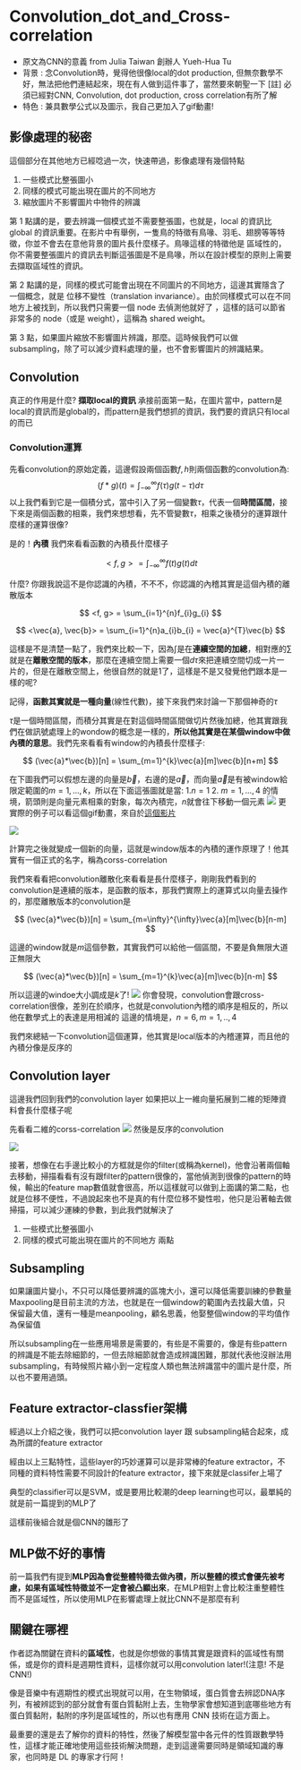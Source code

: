 # Convolution_dot_and_Cross-correlation
* 原文為CNN的意義 from Julia Taiwan 創辦人 Yueh-Hua Tu
* 背景 : 念Convolution時，覺得他很像local的dot production, 但無奈數學不好，無法把他們連結起來，現在有人做到這件事了，當然要來朝聖一下
[註] 必須已經對CNN, Convolution, dot production, cross correlation有所了解
* 特色 : 兼具數學公式以及圖示，我自己更加入了gif動畫!

## 影像處理的秘密
這個部分在其他地方已經唸過一次，快速帶過，影像處理有幾個特點
1. 一些模式比整張圖小
2. 同樣的模式可能出現在圖片的不同地方
3. 縮放圖片不影響圖片中物件的辨識

第 1 點講的是，要去辨識一個模式並不需要整張圖，也就是，local 的資訊比 global 的資訊重要。在影片中有舉例，一隻鳥的特徵有鳥喙、羽毛、翅膀等等特徵，你並不會去在意他背景的圖片長什麼樣子。鳥喙這樣的特徵他是 區域性的，你不需要整張圖片的資訊去判斷這張圖是不是鳥喙，所以在設計模型的原則上需要去擷取區域性的資訊。

第 2 點講的是，同樣的模式可能會出現在不同圖片的不同地方，這邊其實隱含了一個概念，就是 位移不變性（translation invariance）。由於同樣模式可以在不同地方上被找到，所以我們只需要一個 node 去偵測他就好了 ，這樣的話可以節省非常多的 node（或是 weight），這稱為 shared weight。

第 3 點，如果圖片縮放不影響圖片辨識，那麼。這時候我們可以做 subsampling，除了可以減少資料處理的量，也不會影響圖片的辨識結果。

## Convolution
真正的作用是什麼? ****擷取local的資訊****
承接前面第一點，在圖片當中，pattern是local的資訊而是global的，而pattern是我們想抓的資訊，我們要的資訊只有local的而已

### Convolution運算

先看convolution的原始定義，這邊假設兩個函數$f, h$則兩個函數的convolution為:
$$
(f * g)(t) = \int_{-\infty}^{\infty}f(\tau)g(t-\tau)d\tau
$$
以上我們看到它是一個積分式，當中引入了另一個變數$\tau$，代表一個**時間區間**，接下來是兩個函數的相乘，我們來想想看，先不管變數$\tau$，相乘之後積分的運算跟什麼樣的運算很像?

是的！**內積** 我們來看看函數的內積長什麼樣子

$$
<f, g> = \int_{-\infty}^{\infty}f(t)g(t)dt
$$

什麼? 你跟我說這不是你認識的內積，不不不，你認識的內稽其實是這個內積的離散版本

$$
<f, g> = \sum_{i=1}^{n}f_{i}g_{i}
$$

$$
<\vec{a}, \vec{b}> = \sum_{i=1}^{n}a_{i}b_{i} = \vec{a}^{T}\vec{b}
$$

這樣是不是清楚一點了，我們來比較一下，因為$\int$是在**連續空間的加總**，相對應的$\sum$就是在**離散空間的版本**，那麼在連續空間上需要一個$d\tau$來把連續空間切成一片一片的，但是在離散空間上，他很自然的就是$1$了，這樣是不是又發覺他們跟本是一樣的呢?

記得，**函數其實就是一種向量**(線性代數)，接下來我們來討論一下那個神奇的$\tau$

$\tau$是一個時間區間，而積分其實是在對這個時間區間做切片然後加總，他其實跟我們在做訊號處理上的wondow的概念是一樣的，**所以他其實是在某個window中做內積的意思**。我們先來看看有window的內積長什麼樣子:

$$
(\vec{a}*\vec{b})[n] = \sum_{m=1}^{k}\vec{a}[m]\vec{b}[n+m]
$$

在下圖我們可以假想左邊的向量是$\vec{b}$，右邊的是$\vec{a}$，而向量$\vec{a}$是有被window給限定範圍的$m=1, ..., k$，所以在下面這張圖就是當:
1.$n=1$
2. $m=1, ..., 4$
的情境，箭頭則是向量元素相乘的對象，每次內積完，$n$就會往下移動一個元素
<img src='./images/convolution_1.png'></img>
更實際的例子可以看這個gif動畫，來自於[這個影片](https://www.youtube.com/watch?v=ulKbLD6BRJA)

<img src='./images/convolution_2.gif'></img>

計算完之後就變成一個新的向量，這就是window版本的內積的運作原理了！他其實有一個正式的名字，稱為corss-correlation

我們來看看把convolution離散化來看看是長什麼樣子，剛剛我們看到的convolution是連續的版本，是函數的版本，那我們實際上的運算式以向量去操作的，那麼離散版本的convolution是

$$
(\vec{a}*\vec{b})[n] = \sum_{m=\infty}^{\infty}\vec{a}[m]\vec{b}[n-m]
$$

這邊的window就是$m$這個參數，其實我們可以給他一個區間，不要是負無限大道正無限大

$$
(\vec{a}*\vec{b})[n] = \sum_{m=1}^{k}\vec{a}[m]\vec{b}[n-m]
$$

所以這邊的windoe大小調成是$k$了!
<img src='./images/convolution_3.png'></img>
你會發現，convolution會跟cross-correlation很像，差別在於順序，也就是convolution內稽的順序是相反的，所以他在數學式上的表達是用相減的
這邊的情境是，$n=6, m=1,.., 4$

我們來總結一下convolution這個運算，他其實是local版本的內稽運算，而且他的內積分像是反序的

## Convolution layer
這邊我們回到我們的convolution layer
如果把以上一維向量拓展到二維的矩陣資料會長什麼樣子呢

先看看二維的corss-correlation
<img src='./images/convolution_4.png'></img>
然後是反序的convolution

<img src='./images/convolution_5.png'></img>

接著，想像在右手邊比較小的方框就是你的filter(或稱為kernel)，他會沿著兩個軸去移動，掃描看看有沒有跟filter的pattern很像的，當他偵測到很像的pattern的時候，輸出的feature map數值就會很高，所以這樣就可以做到上面講的第二點，也就是位移不便性，不過說起來也不是真的有什麼位移不變性啦，他只是沿著軸去做掃描，可以減少運練的參數，到此我們就解決了

1. 一些模式比整張圖小
2. 同樣的模式可能出現在圖片的不同地方
兩點

## Subsampling
如果讓圖片變小，不只可以降低要辨識的區塊大小，還可以降低需要訓練的參數量
Maxpooling是目前主流的方法，也就是在一個window的範圍內去找最大值，只保留最大值，還有一種是meanpooling，顧名思義，他娶整個window的平均值作為保留值

所以subsampling在一些應用場景是需要的，有些是不需要的，像是有些pattern的辨識是不能去除細節的，一但去除細節就會造成辨識困難，那就代表他沒辦法用subsampling，有時候照片縮小到一定程度人類也無法辨識當中的圖片是什麼，所以也不要用過頭。

## Feature extractor-classfier架構

經過以上介紹之後，我們可以把convolution layer 跟 subsampling結合起來，成為所謂的feature extractor

經由以上三點特性，這些layer的巧妙運算可以是非常棒的feature extractor，不同種的資料特性需要不同設計的feature extractor，接下來就是classifer上場了

典型的classifier可以是SVM，或是要用比較潮的deep learning也可以，最單純的就是前一篇提到的MLP了

這樣前後組合就是個CNN的雛形了

## MLP做不好的事情

前一篇我們有提到**MLP因為會從整體特徵去做內積，所以整體的模式會優先被考慮，如果有區域性特徵並不一定會被凸顯出來**，在MLP相對上會比較注重整體性而不是區域性，所以使用MLP在影響處理上就比CNN不是那麼有利

## 關鍵在哪裡
作者認為關鍵在資料的**區域性**，也就是你想做的事情其實是跟資料的區域性有關係，或是你的資料是週期性資料，這樣你就可以用convolution later!(注意! 不是CNN!)

像是音樂中有週期性的模式出現就可以用，在生物領域，蛋白質會去辨認DNA序列，有被辨認到的部分就會有蛋白質黏附上去，生物學家會想知道到底哪些地方有蛋白質黏附，黏附的序列是區域性的，所以也有應用 CNN 技術在這方面上。

最重要的還是去了解你的資料的特性，然後了解模型當中各元件的性質跟數學特性，這樣才能正確地使用這些技術解決問題，走到這邊需要同時是領域知識的專家，也同時是 DL 的專家才行阿！